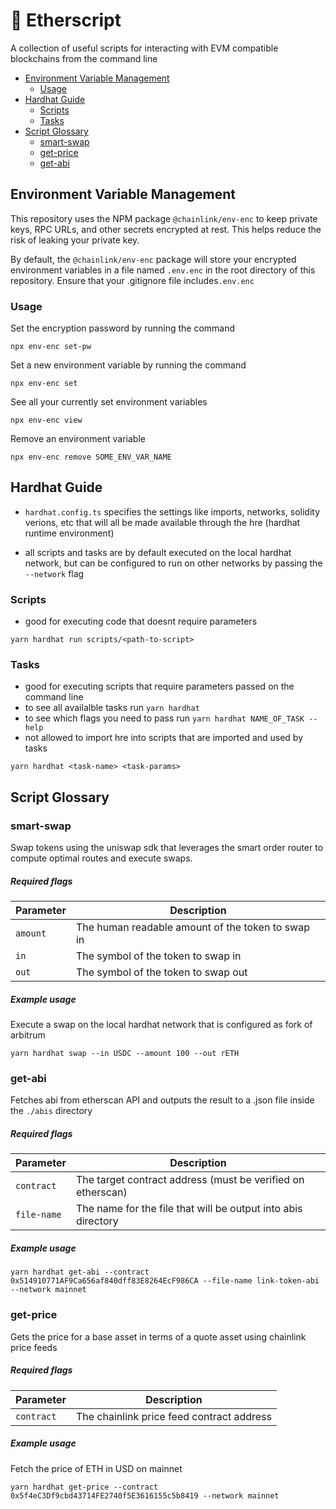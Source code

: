 # 📜 Etherscript

A collection of useful scripts for interacting with EVM compatible blockchains from the command line

- [Environment Variable Management](#environment-variable-management)
  - [Usage](#usage)
- [Hardhat Guide](#hardhat-guide)
  - [Scripts](#scripts)
  - [Tasks](#tasks)
- [Script Glossary](#script-glossary)
  - [smart-swap](#smart-swap)
  - [get-price](#get-price)
  - [get-abi](#get-abi)

## Environment Variable Management

This repository uses the NPM package `@chainlink/env-enc` to keep private keys, RPC URLs, and other secrets encrypted at rest. This helps reduce the risk of leaking your private key.

By default, the `@chainlink/env-enc` package will store your encrypted environment variables in a file named `.env.enc` in the root directory of this repository. Ensure that your .gitignore file includes`.env.enc`

### Usage

Set the encryption password by running the command

```
npx env-enc set-pw
```

Set a new environment variable by running the command

```
npx env-enc set
```

See all your currently set environment variables

```
npx env-enc view
```

Remove an environment variable

```
npx env-enc remove SOME_ENV_VAR_NAME
```

## Hardhat Guide

- `hardhat.config.ts` specifies the settings like imports, networks, solidity verions, etc that will all be made available through the hre (hardhat runtime environment)

- all scripts and tasks are by default executed on the local hardhat network, but can be configured to run on other networks by passing the `--network` flag

### Scripts

- good for executing code that doesnt require parameters

```
yarn hardhat run scripts/<path-to-script>
```

### Tasks

- good for executing scripts that require parameters passed on the command line
- to see all availalble tasks run `yarn hardhat`
- to see which flags you need to pass run `yarn hardhat NAME_OF_TASK --help`
- not allowed to import hre into scripts that are imported and used by tasks

```
yarn hardhat <task-name> <task-params>
```

## Script Glossary

### smart-swap

Swap tokens using the uniswap sdk that leverages the smart order router to compute optimal routes and execute swaps.

##### Required flags

| Parameter | Description                                       |
| --------- | ------------------------------------------------- |
| `amount`  | The human readable amount of the token to swap in |
| `in`      | The symbol of the token to swap in                |
| `out`     | The symbol of the token to swap out               |

##### Example usage

Execute a swap on the local hardhat network that is configured as fork of arbitrum

```
yarn hardhat swap --in USDC --amount 100 --out rETH
```

### get-abi

Fetches abi from etherscan API and outputs the result to a .json file inside the `./abis` directory

##### Required flags

| Parameter   | Description                                                   |
| ----------- | ------------------------------------------------------------- |
| `contract`  | The target contract address (must be verified on etherscan)   |
| `file-name` | The name for the file that will be output into abis directory |

##### Example usage

```
yarn hardhat get-abi --contract 0x514910771AF9Ca656af840dff83E8264EcF986CA --file-name link-token-abi --network mainnet
```

### get-price

Gets the price for a base asset in terms of a quote asset using chainlink price feeds

##### Required flags

| Parameter  | Description                               |
| ---------- | ----------------------------------------- |
| `contract` | The chainlink price feed contract address |

##### Example usage

Fetch the price of ETH in USD on mainnet

```
yarn hardhat get-price --contract 0x5f4eC3Df9cbd43714FE2740f5E3616155c5b8419 --network mainnet
```
